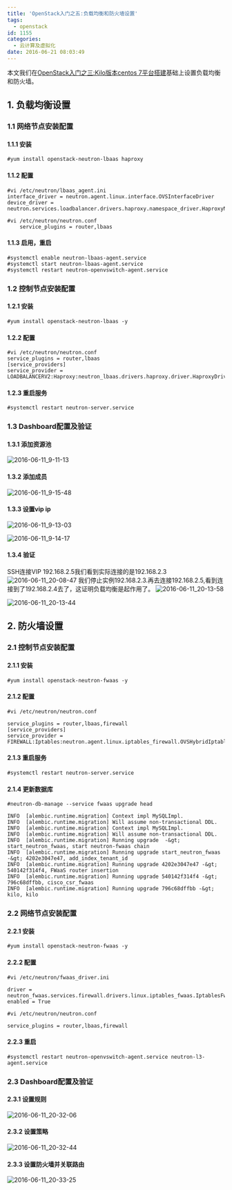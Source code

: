 ```yaml
---
title: 'OpenStack入门之五:负载均衡和防火墙设置'
tags:
  - openstack
id: 1155
categories:
  - 云计算及虚拟化
date: 2016-06-21 08:03:49
---
```


本文我们在[OpenStack入门之三:Kilo版本centos 7平台搭建](http://blog.yaodataking.com/2016/06/openstack-kilo-centos.html)基础上设置负载均衡和防火墙。

## 1. 负载均衡设置

### 1.1 网络节点安装配置
#### 1.1.1 安装
	#yum install openstack-neutron-lbaas haproxy
#### 1.1.2 配置
	#vi /etc/neutron/lbaas_agent.ini
	interface_driver = neutron.agent.linux.interface.OVSInterfaceDriver
	device_driver = neutron.services.loadbalancer.drivers.haproxy.namespace_driver.HaproxyNSDriver
    
    #vi /etc/neutron/neutron.conf
        service_plugins = router,lbaas
    
#### 1.1.3 启用，重启
    #systemctl enable neutron-lbaas-agent.service
    #systemctl start neutron-lbaas-agent.service
    #systemctl restart neutron-openvswitch-agent.service
### 1.2 控制节点安装配置
#### 1.2.1 安装
    #yum install openstack-neutron-lbaas -y
#### 1.2.2 配置
    #vi /etc/neutron/neutron.conf
    service_plugins = router,lbaas
    [service_providers]
    service_provider = LOADBALANCERV2:Haproxy:neutron_lbaas.drivers.haproxy.driver.HaproxyDriver:default
    
#### 1.2.3 重启服务
    #systemctl restart neutron-server.service
### 1.3 Dashboard配置及验证
#### 1.3.1 添加资源池
![2016-06-11_9-11-13](/uploads/2016/06/2016-06-11_9-11-13.jpg)
#### 1.3.2 添加成员
![2016-06-11_9-15-48](/uploads/2016/06/2016-06-11_9-15-48.jpg)
#### 1.3.3 设置vip ip
![2016-06-11_9-13-03](/uploads/2016/06/2016-06-11_9-13-03.jpg)

![2016-06-11_9-14-17](/uploads/2016/06/2016-06-11_9-14-17.jpg)

#### 1.3.4 验证
SSH连接VIP 192.168.2.5我们看到实际连接的是192.168.2.3
![2016-06-11_20-08-47](/uploads/2016/06/2016-06-11_20-08-47.jpg)
我们停止实例192.168.2.3.再去连接192.168.2.5,看到连接到了192.168.2.4去了，这证明负载均衡是起作用了。
![2016-06-11_20-13-58](/uploads/2016/06/2016-06-11_20-13-58.jpg)

![2016-06-11_20-13-44](/uploads/2016/06/2016-06-11_20-13-44.jpg)

## 2. 防火墙设置
### 2.1 控制节点安装配置
#### 2.1.1 安装
    #yum install openstack-neutron-fwaas -y
#### 2.1.2 配置
    #vi /etc/neutron/neutron.conf
    
    service_plugins = router,lbaas,firewall
    [service_providers]
    service_provider = FIREWALL:Iptables:neutron.agent.linux.iptables_firewall.OVSHybridIptablesFirewallDriver:default
    
#### 2.1.3 重启服务
    #systemctl restart neutron-server.service
#### 2.1.4 更新数据库
    #neutron-db-manage --service fwaas upgrade head
    
    INFO  [alembic.runtime.migration] Context impl MySQLImpl.
    INFO  [alembic.runtime.migration] Will assume non-transactional DDL.
    INFO  [alembic.runtime.migration] Context impl MySQLImpl.
    INFO  [alembic.runtime.migration] Will assume non-transactional DDL.
    INFO  [alembic.runtime.migration] Running upgrade  -&gt; start_neutron_fwaas, start neutron-fwaas chain
    INFO  [alembic.runtime.migration] Running upgrade start_neutron_fwaas -&gt; 4202e3047e47, add_index_tenant_id
    INFO  [alembic.runtime.migration] Running upgrade 4202e3047e47 -&gt; 540142f314f4, FWaaS router insertion
    INFO  [alembic.runtime.migration] Running upgrade 540142f314f4 -&gt; 796c68dffbb, cisco_csr_fwaas
    INFO  [alembic.runtime.migration] Running upgrade 796c68dffbb -&gt; kilo, kilo
    
### 2.2 网络节点安装配置
#### 2.2.1 安装
    #yum install openstack-neutron-fwaas -y
#### 2.2.2 配置
    #vi /etc/neutron/fwaas_driver.ini
    
    driver = neutron_fwaas.services.firewall.drivers.linux.iptables_fwaas.IptablesFwaasDriver
    enabled = True
    
    #vi /etc/neutron/neutron.conf
    
    service_plugins = router,lbaas,firewall

#### 2.2.3 重启
	#systemctl restart neutron-openvswitch-agent.service neutron-l3-agent.service
### 2.3 Dashboard配置及验证
#### 2.3.1 设置规则
![2016-06-11_20-32-06](/uploads/2016/06/2016-06-11_20-32-06.jpg)

#### 2.3.2 设置策略
![2016-06-11_20-32-44](/uploads/2016/06/2016-06-11_20-32-44.jpg)

#### 2.3.3 设置防火墙并关联路由
![2016-06-11_20-33-25](/uploads/2016/06/2016-06-11_20-33-25.jpg)